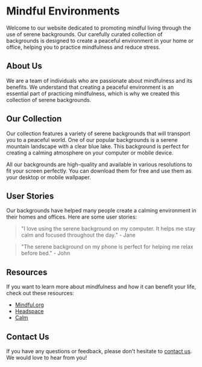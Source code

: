 <!--font:Poppins-->

# Mindful Environments

Welcome to our website dedicated to promoting mindful living through the use of serene backgrounds. Our carefully curated collection of backgrounds is designed to create a peaceful environment in your home or office, helping you to practice mindfulness and reduce stress.

## About Us

We are a team of individuals who are passionate about mindfulness and its benefits. We understand that creating a peaceful environment is an essential part of practicing mindfulness, which is why we created this collection of serene backgrounds.

## Our Collection

Our collection features a variety of serene backgrounds that will transport you to a peaceful world. One of our popular backgrounds is a serene mountain landscape with a clear blue lake. This background is perfect for creating a calming atmosphere on your computer or mobile device.

All our backgrounds are high-quality and available in various resolutions to fit your screen perfectly. You can download them for free and use them as your desktop or mobile wallpaper.

## User Stories

Our backgrounds have helped many people create a calming environment in their homes and offices. Here are some user stories:

> "I love using the serene background on my computer. It helps me stay calm and focused throughout the day." - Jane

> "The serene background on my phone is perfect for helping me relax before bed." - John

## Resources

If you want to learn more about mindfulness and how it can benefit your life, check out these resources:

-   [Mindful.org](#)
-   [Headspace](#)
-   [Calm](#)

## Contact Us

If you have any questions or feedback, please don't hesitate to [contact us](#). We would love to hear from you!

<!--

Write me content for website with wallpaper which alt text is:

"A serene mountain landscape with a clear blue lake for a meditation or wellness website"

The name/title of the page should not be 1:1 copy of the alt text but rather a real content of the website which is using this wallpaper.

- Use markdown format
- Start with heading
- Heading should be short and concise
- The content should look like a real website
- The website should not be about the wallpaper, wallpaper is just a related background
- Heading should be contain work "wallpaper" or "background"
- Include real sections like references, contact, user stories, etc. use things relevant to the page purpose.
- Feel free to use structure like headings, bullets, numbering, blockquotes, paragraphs, horizontal lines, etc.
- You can use formatting like bold or _italic_
- You can include UTF-8 emojis
- Links should be only #hash anchors (and you can refer to the document itself)
- Do not include images


---


# Serenity Wallpapers for Your Mindful Lifestyle

Welcome to our collection of serene wallpapers that will help you create a peaceful atmosphere in your home or office. Our wallpapers are carefully curated to bring tranquility and calmness to your daily life.

## About Us

We are a team of passionate individuals who believe in the power of mindfulness and meditation. We understand how important it is to have a peaceful environment to practice mindfulness, and that's why we created this collection of serene wallpapers.

## Our Collection

Our collection features a variety of serene wallpapers that will transport you to a peaceful world. One of our popular wallpapers is a serene mountain landscape with a clear blue lake. This wallpaper is perfect for a meditation or wellness website.

All our wallpapers are high-quality and available in various resolutions to fit your screen perfectly. You can download them for free and use them on your desktop, laptop, or mobile device.

## User Stories

Our wallpapers have helped many people create a calming environment in their homes and offices. Here are some user stories:

> "I work in a stressful environment, and having a serene wallpaper on my desktop helps me stay calm and focused throughout the day." - Jane

> "I love meditating, and the serene wallpaper on my phone helps me get into the right mindset." - John

## References

If you want to learn more about mindfulness and meditation, check out these resources:

- [Mindful.org](#)
- [Headspace](#)
- [Calm](#)

## Contact Us

If you have any questions or feedback, please don't hesitate to [contact us](#). We would love to hear from you!


---


Heading should not include word "wallpaper". The website should not be about the wallpaper itself, wallpaper is just a related background, rewrite whole content.


---


# Mindful Living: Serene Backgrounds for a Peaceful Environment

Welcome to our website dedicated to promoting mindful living through the use of serene backgrounds. Our carefully curated collection of backgrounds is designed to create a peaceful environment in your home or office, helping you to practice mindfulness and reduce stress.

## About Us

We are a team of individuals who are passionate about mindfulness and its benefits. We understand that creating a peaceful environment is an essential part of practicing mindfulness, which is why we created this collection of serene backgrounds.

## Our Collection

Our collection features a variety of serene backgrounds that will transport you to a peaceful world. One of our popular backgrounds is a serene mountain landscape with a clear blue lake. This background is perfect for creating a calming atmosphere on your computer or mobile device.

All our backgrounds are high-quality and available in various resolutions to fit your screen perfectly. You can download them for free and use them as your desktop or mobile wallpaper.

## User Stories

Our backgrounds have helped many people create a calming environment in their homes and offices. Here are some user stories:

> "I love using the serene background on my computer. It helps me stay calm and focused throughout the day." - Jane

> "The serene background on my phone is perfect for helping me relax before bed." - John

## Resources

If you want to learn more about mindfulness and how it can benefit your life, check out these resources:

- [Mindful.org](#)
- [Headspace](#)
- [Calm](#)

## Contact Us

If you have any questions or feedback, please don't hesitate to [contact us](#). We would love to hear from you!


---


Write me a Google font which is best fitting for the website.

Pick from the list:
- Dancing Script
- Great Vibes
- Cinzel
- Montserrat
- Roboto
- Cormorant Garamond
- Cabin
- Lobster
- Alegreya
- Inter
- Raleway
- IBM Plex Sans
- Barlow Condensed
- Barlow Condensed
- Playfair Display
- Poppins
- Cinzel Decorative
- Orbitron
- Exo 2
- Futura
- Open Sans
- Lato


Write just the font name nothing else.


---


Poppins

-->
